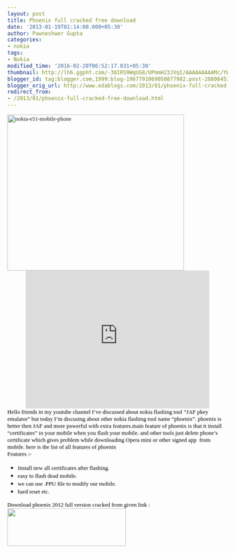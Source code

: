 ```yaml
---
layout: post
title: Phoenix full cracked free download
date: '2013-01-19T01:14:00.000+05:30'
author: Pawneshwer Gupta
categories:
- nokia
tags:
- Nokia
modified_time: '2016-02-20T06:52:17.831+05:30'
thumbnail: http://lh6.ggpht.com/-38IRS9WqUG8/UPmmH23JVqI/AAAAAAAAAMc/YWOttCJqoNo/s72-c/nokia-e51-mobile-phone_thumb.jpg?imgmax=800
blogger_id: tag:blogger.com,1999:blog-1967791069058877982.post-2880645321550727350
blogger_orig_url: http://www.edablogs.com/2013/01/phoenix-full-cracked-free-download.html
redirect_from:
- /2013/01/phoenix-full-cracked-free-download.html
---
```


<div dir="ltr" style="text-align: left;" trbidi="on"><span style="color: black; font-family: Verdana; font-size: small;"><a href="http://lh4.ggpht.com/-D6uhYt2lqeY/UPmmGUQlpcI/AAAAAAAAAMY/lHddGismqvg/s1600-h/nokia-e51-mobile-phone%25255B1%25255D.jpg"><img alt="nokia-e51-mobile-phone" border="0" height="356" src="http://lh6.ggpht.com/-38IRS9WqUG8/UPmmH23JVqI/AAAAAAAAAMc/YWOttCJqoNo/nokia-e51-mobile-phone_thumb.jpg?imgmax=800" style="background-image: none; border-bottom: 0px; border-left: 0px; border-right: 0px; border-top: 0px; display: inline; padding-left: 0px; padding-right: 0px; padding-top: 0px;" title="nokia-e51-mobile-phone" width="404" /></a></span><br /><center><iframe frameborder="0" height="315" src="http://www.youtube.com/embed/wb4O3wv_qOY" width="420"></iframe></center><span style="color: black; font-family: Verdana; font-size: small;">Hello friends in my youtube channel I’ve discussed about nokia flashing tool “JAF pkey emulator” but today I’m discusing about other nokia flashing tool name “phoenix”. phoenix is better then JAF and more powerful with extra features.main feature of phoenix is that it install “certificates” in your mobile when you flash your mobile. and other tools just delete phone’s certificate which gives problem while downloading Opera mini or other signed app&nbsp; from mobile. here is the list of all features of phoenix</span><br /><span style="color: black; font-family: Verdana; font-size: small;">Features :-</span><br /><ul><li><span style="color: black; font-family: Verdana; font-size: small;">Install new all certificates after flashing.</span> </li><li><span style="color: black; font-family: Verdana; font-size: small;">easy to flash dead mobile.</span> </li><li><span style="color: black; font-family: Verdana; font-size: small;">we can use .PPU file to modify our mobile.</span> </li><li><span style="color: black; font-family: Verdana; font-size: small;">hard reset etc.</span> </li></ul><span style="color: black; font-family: Verdana; font-size: small;">Download phoenix 2012 full version cracked from given link :</span><br /><a href="http://www.adrive.com/public/3SGFUR/Phoenix%20Service%20Software%202012.04.003.47798%20cracked.zip"><img alt="" class="aligncenter size-full wp-image-439" height="86" src="http://3.bp.blogspot.com/-vQV6zwNxpUE/UPWY2eKOzMI/AAAAAAAAAB8/6yZA33zOCcw/s1600/download_button.jpg" title="download file" width="271" /></a>  </div>